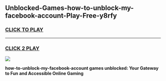 
## Unblocked-Games-how-to-unblock-my-facebook-account-Play-Free-y8rfy
<h3>
<a href="https://premium76.site?title=how-to-unblock-my-facebook-account&ref=10A">CLICK TO PLAY</a></h3>
<hr>

<h3>
<a href="https://premium76.site?title=how-to-unblock-my-facebook-account&ref=10A">CLICK 2 PLAY</a>
  
</h3>

<a href="https://premium76.site?title=how-to-unblock-my-facebook-account&ref=10A"><img src="https://clearcache.store/games.png"></a>


**how-to-unblock-my-facebook-account games unblocked: Your Gateway to Fun and Accessible Online Gaming**
